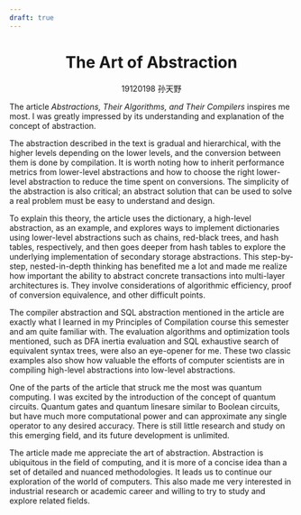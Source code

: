 ```yaml
---
draft: true
---
```


# <div align="center">The Art of Abstraction</div>

<div align="center">19120198 孙天野</div>

The article *Abstractions, Their Algorithms, and Their Compilers* inspires me most. I was greatly impressed by its understanding and explanation of the concept of abstraction.

The abstraction described in the text is gradual and hierarchical, with the higher levels depending on the lower levels, and the conversion between them is done by compilation. It is worth noting how to inherit performance metrics from lower-level abstractions and how to choose the right lower-level abstraction to reduce the time spent on conversions. The simplicity of the abstraction is also critical; an abstract solution that can be used to solve a real problem must be easy to understand and design.

To explain this theory, the article uses the dictionary, a high-level abstraction, as an example, and explores ways to implement dictionaries using lower-level abstractions such as chains, red-black trees, and hash tables, respectively, and then goes deeper from hash tables to explore the underlying implementation of secondary storage abstractions. This step-by-step, nested-in-depth thinking has benefited me a lot and made me realize how important the ability to abstract concrete transactions into multi-layer architectures is. They involve considerations of algorithmic efficiency, proof of conversion equivalence, and other difficult points. 

The compiler abstraction and SQL abstraction mentioned in the article are exactly what I learned in my Principles of Compilation course this semester and am quite familiar with. The evaluation algorithms and optimization tools mentioned, such as DFA inertia evaluation and SQL exhaustive search of equivalent syntax trees, were also an eye-opener for me. These two classic examples also show how valuable the efforts of computer scientists are in compiling high-level abstractions into low-level abstractions.

One of the parts of the article that struck me the most was quantum computing. I was excited by the introduction of the concept of quantum circuits. Quantum gates and quantum linesare similar to Boolean circuits, but have much more computational power and can approximate any single operator to any desired accuracy. There is still little research and study on this emerging field, and its future development is unlimited.

The article made me appreciate the art of abstraction. Abstraction is ubiquitous in the field of computing, and it is more of a concise idea than a set of detailed and nuanced methodologies. It leads us to continue our exploration of the world of computers. This also made me very interested in industrial research or academic career and willing to try to study and explore related fields.

